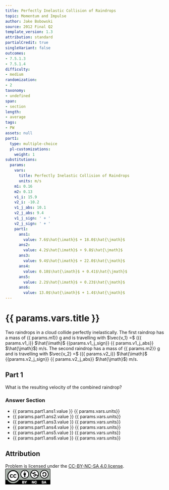 ```yaml
---
title: Perfectly Inelastic Collision of Raindrops
topic: Momentum and Impulse
author: Jake Bobowski
source: 2012 Final Q2
template_version: 1.3
attribution: standard
partialCredit: true
singleVariant: false
outcomes:
- 7.5.1.3
- 7.5.1.4
difficulty:
- medium
randomization:
- 2
taxonomy:
- undefined
span:
- section
length:
- average
tags:
- PW
assets: null
part1:
  type: multiple-choice
  pl-customizations:
    weight: 1
substitutions:
  params:
    vars:
      title: Perfectly Inelastic Collision of Raindrops
      units: m/s
    m1: 0.16
    m2: 0.13
    v1_i: 15.9
    v2_i: -10.2
    v1_j_abs: 10.1
    v2_j_abs: 9.4
    v1_j_sign: ' + '
    v2_j_sign: ' + '
    part1:
      ans1:
        value: 7.6$\hat{\imath}$ + 18.0$\hat{\jmath}$
      ans2:
        value: 4.2$\hat{\imath}$ + 9.8$\hat{\jmath}$
      ans3:
        value: 9.4$\hat{\imath}$ + 22.0$\hat{\jmath}$
      ans4:
        value: 0.18$\hat{\imath}$ + 0.41$\hat{\jmath}$
      ans5:
        value: 2.2$\hat{\imath}$ + 0.23$\hat{\jmath}$
      ans6:
        value: 13.0$\hat{\imath}$ + 1.4$\hat{\jmath}$
---
```

# {{ params.vars.title }}
Two raindrops in a cloud collide perfectly inelastically. The first raindrop has a mass of {{ params.m1}} g and is travelling with $\vec{v_1} =$ ({{ params.v1_i}} $\hat{\imath}$ {{params.v1_j_sign}} {{ params.v1_j_abs}} $\hat{\jmath}$) m/s.
The second raindrop has a mass of {{ params.m2}} g and is travelling with $\vec{v_2} =$ ({{ params.v2_i}} $\hat{\imath}$ {{params.v2_j_sign}} {{ params.v2_j_abs}} $\hat{\jmath}$) m/s.

## Part 1

What is the resulting velocity of the combined raindrop?

### Answer Section

- {{ params.part1.ans1.value }} {{ params.vars.units}}
- {{ params.part1.ans2.value }} {{ params.vars.units}}
- {{ params.part1.ans3.value }} {{ params.vars.units}}
- {{ params.part1.ans4.value }} {{ params.vars.units}}
- {{ params.part1.ans5.value }} {{ params.vars.units}}
- {{ params.part1.ans6.value }} {{ params.vars.units}}

## Attribution

Problem is licensed under the [CC-BY-NC-SA 4.0 license](https://creativecommons.org/licenses/by-nc-sa/4.0/).<br> ![The Creative Commons 4.0 license requiring attribution-BY, non-commercial-NC, and share-alike-SA license.](https://raw.githubusercontent.com/firasm/bits/master/by-nc-sa.png)